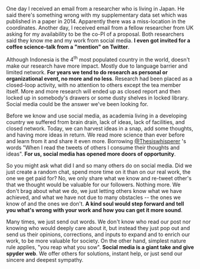 One day I received an email from a researcher who is living in Japan. He said there's something wrong with my supplementary data set which was published in a paper in 2014. Apparently there was a miss-location in the coordinates. Another day, I received email from a fellow researcher from UK asking for my availability to be the co-PI of a proposal. Both researchers said they know me and my work from social media. **I even got invited for a coffee science-talk from a "mention" on Twitter**. 

Although Indonesia is the 4<sup>th</sup> most populated country in the world, doesn't make our research have more impact. Mostly due to language barrier and limited network. **For years we tend to do research as personal or organizational event, no more and no less**. Research had been placed as a closed-loop activity, with no attention to others except the tea member itself. More and more research will ended up as closed report and then locked up in somebody's drawers or some dusty shelves in locked library. Social media could be the answer we've been looking for.  

Before we know and use social media, as academia living in a developing country we suffered from brain drain, lack of ideas, lack of facilities, and closed network. Today, we can harvest ideas in a snap, add some thoughts, and having more ideas in return. We read more science than ever before and learn from it and share it even more. Borrowing [@Thesiswhisperer](www.twitter.com/thesiswhisperer) 's words "When I read the tweets of others I consume their thoughts and ideas". **For us, social media has opened more doors of opportunity**. 

So you might ask what did I and so many others do on social media. Did we just create a random chat, spend more time on it than on our real work, the one we get paid for? No, we only share what we know and re-tweet other's that we thought would be valuable for our followers. Nothing more. We don't brag about what we do, we just letting others know what we have achieved, and what we have not due to many obstacles -- the ones we know of and the ones we don't. **A kind soul would step forward and tell you what's wrong with your work and how you can get it more sound**.    

Many times, we just send out words. We don't know who read our post nor knowing who would deeply care about it, but instead they just pop out and send us their opinions, corrections, and inputs to expand and to enrich our work, to be more valuable for society. On the other hand, simplest nature rule applies, "you reap what you sow". __Social media is a giant take and give spyder web__. We offer others for solutions, instant help, or just send our sincere and deepest sympathy. 